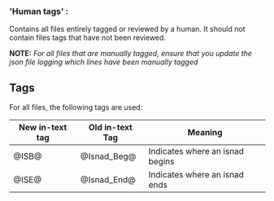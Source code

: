 ### 'Human tags' : 

Contains all files entirely tagged or reviewed by a human. It should not contain files tags that have not been reviewed.

**NOTE:**
*For all files that are manually tagged, ensure that you update the json file logging which lines have been manually tagged*

## **Tags**

For all files, the following tags are used:

|New in-text tag| Old in-text Tag | Meaning |
|---| --- | --- |
| @ISB@ | @Isnad_Beg@ | Indicates where an isnad begins |
| @ISE@ | @Isnad_End@ | Indicates where an isnad ends |

